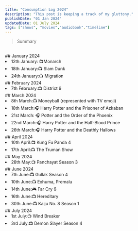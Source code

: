 ```yaml
---
title: "Consumption Log 2024"
description: "This post is keeping a track of my gluttony."
publishDate: "01 Jan 2024"
updatedDate: 01 July 2024
tags: ["shows", "movies","audiobook"."timeline"]
---
```


> Summary
<br>
## January 2024
<li>12th January: 📺Monarch</li>
<li>18th January:📺 Slam Dunk</li>
<li>24th January:📺 Migration</li>
## February 2024
<li>7th February:📺 District 9</li>
## March 2024
<li>8th March:📺 Moneyball (represented with TV emoji)</li>
<li>18th March:🎧 Harry Potter and the Prisoner of Azkaban</li>
<li>21st March: 🎧 Potter and the Order of the Phoenix</li>
<li>22nd March:🎧 Harry Potter and the Half-Blood Prince</li>
<li>26th March:🎧 Harry Potter and the Deathly Hallows</li>
## April 2024
<li>10th April:📺 Kung Fu Panda 4</li>
<li>17th April:📺 The Truman Show</li>
## May 2024
<li>28th May:📺 Panchayat Season 3</li>
## June 2024
<li>7th June:📺 Gullak Season 4</li>
<li>10th June:📺 Exhuma, Premalu</li>
<li>14th June:🎮 Far Cry 6</li>
<li>16th June:📺 Hereditary</li>
<li>30th June:📺 Kaiju No. 8 Season 1</li>
## July 2024
<li>1st July:📺 Wind Breaker</li>
<li>3rd July:📺 Demon Slayer Season 4</li>
